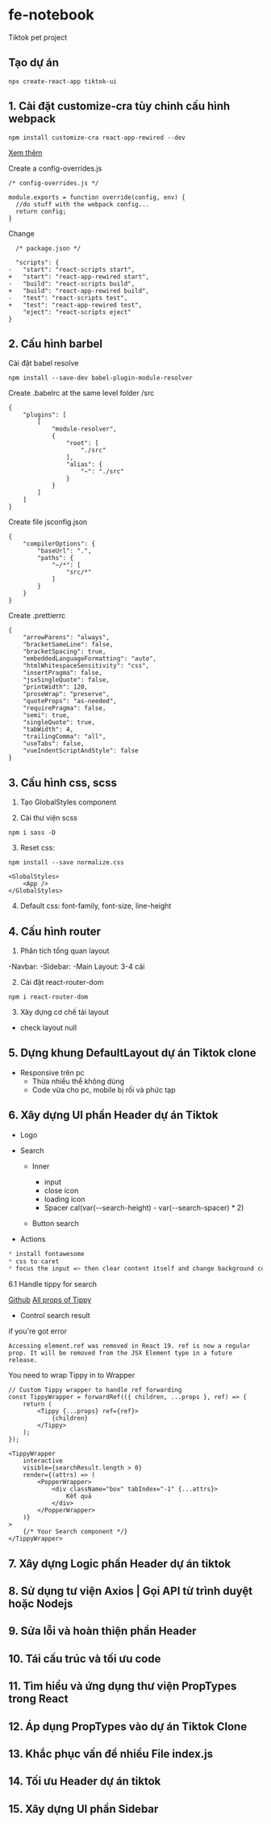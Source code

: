 # fe-notebook

Tiktok pet project

## Tạo dự án

```
npx create-react-app tiktok-ui
```

## 1. Cài đặt customize-cra tùy chỉnh cấu hình webpack

```
npm install customize-cra react-app-rewired --dev
```

[Xem thêm](https://github.com/arackaf/customize-cra)

Create a config-overrides.js

```
/* config-overrides.js */

module.exports = function override(config, env) {
  //do stuff with the webpack config...
  return config;
}
```

Change

```
  /* package.json */

  "scripts": {
-   "start": "react-scripts start",
+   "start": "react-app-rewired start",
-   "build": "react-scripts build",
+   "build": "react-app-rewired build",
-   "test": "react-scripts test",
+   "test": "react-app-rewired test",
    "eject": "react-scripts eject"
}
```

## 2. Cấu hình barbel

Cài đặt babel resolve

```
npm install --save-dev babel-plugin-module-resolver
```

Create .babelrc at the same level folder /src

```
{
    "plugins": [
        [
            "module-resolver",
            {
                "root": [
                    "./src"
                ],
                "alias": {
                    "~": "./src"
                }
            }
        ]
    ]
}
```

Create file jsconfig.json

```
{
    "compilerOptions": {
        "baseUrl": ".",
        "paths": {
            "~/*": [
                "src/*"
            ]
        }
    }
}
```

Create .prettierrc

```
{
    "arrowParens": "always",
    "bracketSameLine": false,
    "bracketSpacing": true,
    "embeddedLanguageFormatting": "auto",
    "htmlWhitespaceSensitivity": "css",
    "insertPragma": false,
    "jsxSingleQuote": false,
    "printWidth": 120,
    "proseWrap": "preserve",
    "quoteProps": "as-needed",
    "requirePragma": false,
    "semi": true,
    "singleQuote": true,
    "tabWidth": 4,
    "trailingComma": "all",
    "useTabs": false,
    "vueIndentScriptAndStyle": false
}
```

## 3. Cấu hình css, scss

1. Tạo GlobalStyles component

2. Cài thư viện scss

```
npm i sass -D
```

3. Reset css:

```
npm install --save normalize.css
```

```
<GlobalStyles>
    <App />
</GlobalStyles>
```

4. Default css: font-family, font-size, line-height

## 4. Cấu hình router

1. Phân tích tổng quan layout

-Navbar:
-Sidebar:
-Main Layout: 3-4 cái

2. Cài đặt react-router-dom

```
npm i react-router-dom
```

3. Xây dựng cơ chế tải layout

-   check layout null

## 5. Dựng khung DefaultLayout dự án Tiktok clone

-   Responsive trên pc
    -   Thừa nhiều thể không dùng
    -   Code vừa cho pc, mobile bị rối và phức tạp

## 6. Xây dựng UI phần Header dự án Tiktok

-   Logo

-   Search

    -   Inner

        -   input
        -   close icon
        -   loading icon
        -   Spacer cal(var(--search-height) - var(--search-spacer) \* 2)

    -   Button search

-   Actions

```css
* install fontawesome
* css to caret
* focus the input => then clear content itself and change background color of search button

```

6.1 Handle tippy for search

[Github](https://github.com/atomiks/tippyjs-react)
[All props of Tippy](https://atomiks.github.io/tippyjs/v6/all-props/)

-   Control search result

if you're got error

```
Accessing element.ref was removed in React 19. ref is now a regular prop. It will be removed from the JSX Element type in a future release.
```

You need to wrap Tippy in to Wrapper

```
// Custom Tippy wrapper to handle ref forwarding
const TippyWrapper = forwardRef(({ children, ...props }, ref) => {
    return (
        <Tippy {...props} ref={ref}>
            {children}
        </Tippy>
    );
});
```

```
<TippyWrapper
    interactive
    visible={searchResult.length > 0}
    render={(attrs) => (
        <PopperWrapper>
            <div className="box" tabIndex="-1" {...attrs}>
                Kết quả
            </div>
        </PopperWrapper>
    )}
>
    {/* Your Search component */}
</TippyWrapper>
```

## 7. Xây dựng Logic phần Header dự án tiktok

## 8. Sử dụng tư viện Axios | Gọi API từ trình duyệt hoặc Nodejs

## 9. Sửa lỗi và hoàn thiện phần Header

## 10. Tái cấu trúc và tối ưu code

## 11. Tìm hiểu và ứng dụng thư viện PropTypes trong React

## 12. Áp dụng PropTypes vào dự án Tiktok Clone

## 13. Khắc phục vấn đề nhiều File index.js

## 14. Tối ưu Header dự án tiktok

## 15. Xây dựng UI phần Sidebar

